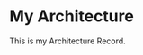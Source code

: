# My Architecture

This is my Architecture Record.




















































































































































